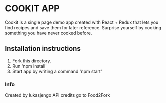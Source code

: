 # COOKIT APP
Cookit is a single page demo app created with React + Redux that lets you find recipes and save them for later reference.
Surprise yourself by cooking something you have never cooked before.

## Installation instructions
1. Fork this directory.
2. Run 'npm install'
3. Start app by writing a command 'npm start'

### Info
Created by lukasjengo
API credits go to Food2Fork
